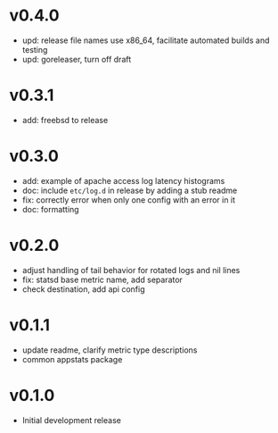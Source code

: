 # v0.4.0

* upd: release file names use x86_64, facilitate automated builds and testing
* upd: goreleaser, turn off draft

# v0.3.1

* add: freebsd to release

# v0.3.0

* add: example of apache access log  latency histograms
* doc: include `etc/log.d` in release by adding a stub readme
* fix: correctly error when only one config with an error in it
* doc: formatting

# v0.2.0

* adjust handling of tail behavior for rotated logs and nil lines
* fix: statsd base metric name, add separator
* check destination, add api config

# v0.1.1

* update readme, clarify metric type descriptions
* common appstats package

# v0.1.0

* Initial development release
